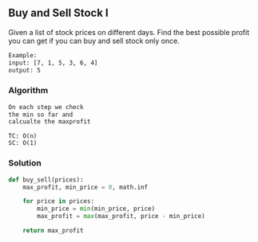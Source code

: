 ## Buy and Sell Stock I

Given a list of stock prices on different days.
Find the best possible profit you can get if you can buy and sell stock only once.

```bash
Example:
input: [7, 1, 5, 3, 6, 4]
output: 5
```

### Algorithm
```bash
On each step we check 
the min so far and
calcualte the maxprofit
```
```
TC: O(n)
SC: O(1)
```

### Solution

```python
def buy_sell(prices):
    max_profit, min_price = 0, math.inf

    for price in prices:
        min_price = min(min_price, price)
        max_profit = max(max_profit, price - min_price)

    return max_profit
```
